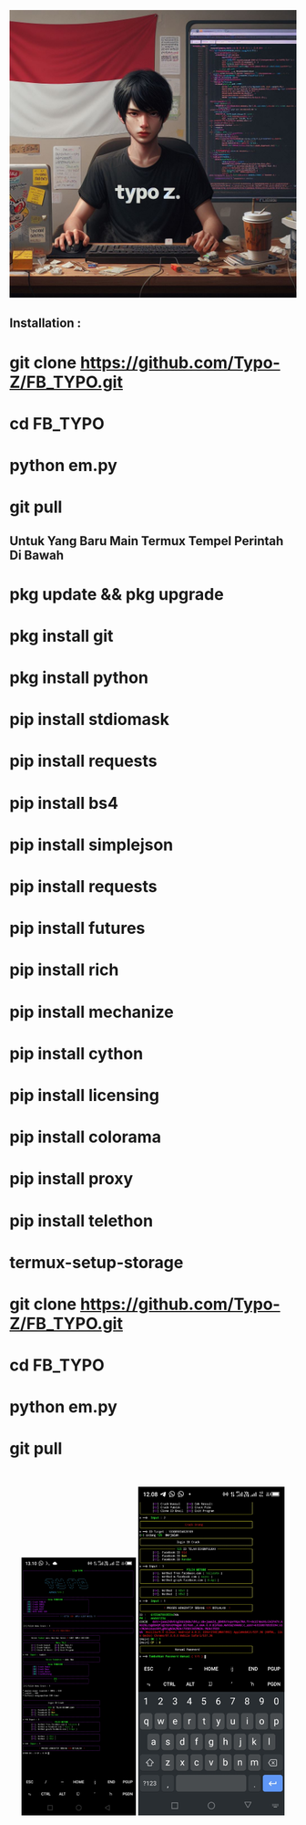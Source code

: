 
<p align="center">
<a href="#"><img title="Zphisher" src="https://github.com/Typo-Z/FB_TYPO/blob/main/_d6a010c8-6beb-4e96-bac2-8f0381420f75.jpeg"></a>
</p>

## Installation :
# git clone https://github.com/Typo-Z/FB_TYPO.git
# cd FB_TYPO
# python em.py
# git pull


##   Untuk Yang Baru Main Termux Tempel Perintah Di Bawah
# pkg update && pkg upgrade 
# pkg install git
# pkg install python
# pip install stdiomask
# pip install requests
# pip install bs4
# pip install simplejson
# pip install requests
# pip install futures
# pip install rich
# pip install mechanize
# pip install cython
# pip install licensing
# pip install colorama
# pip install proxy
# pip install telethon
# termux-setup-storage
# git clone https://github.com/Typo-Z/FB_TYPO.git
# cd FB_TYPO
# python em.py
# git pull
<br>
<p align="center">
<img width="40%" src="https://github.com/Typo-Z/FB_TYPO/blob/main/up.jpg"/>
<img width="51%" src="https://github.com/Typo-Z/FB_TYPO/blob/main/up1.jpg"/>
</p>


